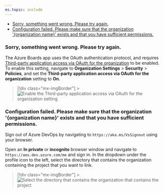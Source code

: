 ```yaml
---
ms.topic: include
---
```


* [Sorry, something went wrong. Please try again.](#sorry-something-went-wrong-please-try-again)
* [Configuration failed. Please make sure that the organization '{organization name}' exists and that you have sufficient
  permissions.](#configuration-failed-please-make-sure-that-the-organization-organization-name-exists-and-that-you-have-sufficient-permissions)

### Sorry, something went wrong. Please try again.

The Azure Boards app uses the OAuth authentication protocol, and requires [Third-party application access via OAuth for the
organization](/azure/devops/organizations/accounts/change-application-access-policies#change-application-access-policies) to be enabled.
To enable this setting, navigate to **Organization Settings** > **Security** > **Policies**, and set the **Third-party application access
via OAuth for the organization** setting to **On**.

> [!div class="mx-imgBorder"] > ![Enable the Third-party application access via OAuth for the organization setting](../media/troubleshooting/third-party-app-consent.png)

### Configuration failed. Please make sure that the organization '{organization name}' exists and that you have sufficient permissions.

Sign out of Azure DevOps by navigating to `https://aka.ms/VsSignout` using your browser.

Open an **In private** or **incognito** browser window and navigate to `https://aex.dev.azure.com/me` and sign in. In the dropdown under the profile
icon to the left, select the directory that contains the organization containing the project that you want to link.

> [!div class="mx-imgBorder"] > ![Select the directory that contains the organization that contains the project](../media/troubleshooting/profile-page.png)
